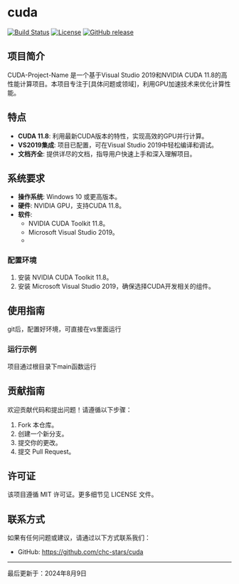 # cuda

[![Build Status](https://img.shields.io/github/workflow/status/chc-stars/cuda/CI)](https://github.com/chc-stars/cuda/actions)
[![License](https://img.shields.io/badge/License-MIT-yellow.svg)](LICENSE)
[![GitHub release](https://img.shields.io/github/chc-stars/release/cuda.svg)](https://github.com/chc-stars/cuda/release)

## 项目简介

CUDA-Project-Name 是一个基于Visual Studio 2019和NVIDIA CUDA 11.8的高性能计算项目。本项目专注于[具体问题或领域]，利用GPU加速技术来优化计算性能。

## 特点
- **CUDA 11.8**: 利用最新CUDA版本的特性，实现高效的GPU并行计算。
- **VS2019集成**: 项目已配置，可在Visual Studio 2019中轻松编译和调试。
- **文档齐全**: 提供详尽的文档，指导用户快速上手和深入理解项目。

## 系统要求

- **操作系统**: Windows 10 或更高版本。
- **硬件**: NVIDIA GPU，支持CUDA 11.8。
- **软件**:
  - NVIDIA CUDA Toolkit 11.8。
  - Microsoft Visual Studio 2019。
  - 
### 配置环境

1. 安装 NVIDIA CUDA Toolkit 11.8。
2. 安装 Microsoft Visual Studio 2019，确保选择CUDA开发相关的组件。
   
## 使用指南
  git后，配置好环境，可直接在vs里面运行

### 运行示例
项目通过根目录下main函数运行

## 贡献指南

欢迎贡献代码和提出问题！请遵循以下步骤：

1. Fork 本仓库。
2. 创建一个新分支。
3. 提交你的更改。
4. 提交 Pull Request。

## 许可证

该项目遵循 MIT 许可证。更多细节见 LICENSE 文件。

## 联系方式

如果有任何问题或建议，请通过以下方式联系我们：
- GitHub: https://github.com/chc-stars/cuda
- ---
最后更新于：2024年8月9日
